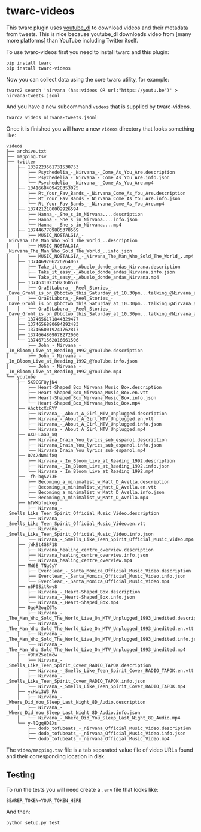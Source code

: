 # twarc-videos

This twarc plugin uses [youtube_dl] to download videos and their metadata from
tweets. This is nice because youtube_dl downloads video from [many more
platforms] than YouTube including Twitter itself.

To use twarc-videos first you need to install twarc and this plugin:

    pip install twarc
    pip install twarc-videos

Now you can collect data using the core twarc utility, for example:

    twarc2 search 'nirvana (has:videos OR url:"https://youtu.be")' > nirvana-tweets.jsonl

And you have a new subcommand `videos` that is supplied by twarc-videos.

    twarc2 videos nirvana-tweets.jsonl

Once it is finished you will have a new `videos` directory that looks something
like:

```
videos
├── archive.txt
├── mapping.tsv
├── twitter
│   ├── 1339223561731530753
│   │   ├── Psychedelia_-_Nirvana_-_Come_As_You_Are.description
│   │   ├── Psychedelia_-_Nirvana_-_Come_As_You_Are.info.json
│   │   └── Psychedelia_-_Nirvana_-_Come_As_You_Are.mp4
│   ├── 1341668409428353025
│   │   ├── Rt_Your_Fav_Bands_-_Nirvana_Come_As_You_Are.description
│   │   ├── Rt_Your_Fav_Bands_-_Nirvana_Come_As_You_Are.info.json
│   │   └── Rt_Your_Fav_Bands_-_Nirvana_Come_As_You_Are.mp4
│   ├── 1374212180002926594
│   │   ├── Hanna_-_She_s_in_Nirvana....description
│   │   ├── Hanna_-_She_s_in_Nirvana....info.json
│   │   └── Hanna_-_She_s_in_Nirvana....mp4
│   ├── 1374467789885378569
│   │   ├── MUSIC_NOSTALGIA_-_Nirvana_The_Man_Who_Sold_The_World_..description
│   │   ├── MUSIC_NOSTALGIA_-_Nirvana_The_Man_Who_Sold_The_World_..info.json
│   │   └── MUSIC_NOSTALGIA_-_Nirvana_The_Man_Who_Sold_The_World_..mp4
│   ├── 1374469206226264067
│   │   ├── Take_it_easy_-_Abuelo_donde_andas_Nirvana.description
│   │   ├── Take_it_easy_-_Abuelo_donde_andas_Nirvana.info.json
│   │   └── Take_it_easy_-_Abuelo_donde_andas_Nirvana.mp4
│   ├── 1374631023502360576
│   │   ├── OraEtLabora_-_Reel_Stories_-_Dave_Grohl_is_on_@bbctwo_this_Saturday_at_10.30pm...talking_@Nirvana_amp_@foofighters_with_Dermot_@radioleary_@wearecraftuk.description
│   │   ├── OraEtLabora_-_Reel_Stories_-_Dave_Grohl_is_on_@bbctwo_this_Saturday_at_10.30pm...talking_@Nirvana_amp_@foofighters_with_Dermot_@radioleary_@wearecraftuk.info.json
│   │   └── OraEtLabora_-_Reel_Stories_-_Dave_Grohl_is_on_@bbctwo_this_Saturday_at_10.30pm...talking_@Nirvana_amp_@foofighters_with_Dermot_@radioleary_@wearecraftuk.mp4
│   ├── 1374656171844329477
│   ├── 1374656880694292483
│   ├── 1374660019241762817
│   ├── 1374664809078272000
│   └── 1374671562016661506
│       ├── John_-_Nirvana_-_In_Bloom_Live_at_Reading_1992_@YouTube.description
│       ├── John_-_Nirvana_-_In_Bloom_Live_at_Reading_1992_@YouTube.info.json
│       └── John_-_Nirvana_-_In_Bloom_Live_at_Reading_1992_@YouTube.mp4
└── youtube
    ├── 5X9CGFQyjN4
    │   ├── Heart-Shaped_Box_Nirvana_Music_Box.description
    │   ├── Heart-Shaped_Box_Nirvana_Music_Box.en.vtt
    │   ├── Heart-Shaped_Box_Nirvana_Music_Box.info.json
    │   └── Heart-Shaped_Box_Nirvana_Music_Box.mp4
    ├── AhcttcXcRYY
    │   ├── Nirvana_-_About_A_Girl_MTV_Unplugged.description
    │   ├── Nirvana_-_About_A_Girl_MTV_Unplugged.en.vtt
    │   ├── Nirvana_-_About_A_Girl_MTV_Unplugged.info.json
    │   └── Nirvana_-_About_A_Girl_MTV_Unplugged.mp4
    ├── AXU-LaaO_xQ
    │   ├── Nirvana_Drain_You_lyrics_sub_espanol.description
    │   ├── Nirvana_Drain_You_lyrics_sub_espanol.info.json
    │   └── Nirvana_Drain_You_lyrics_sub_espanol.mp4
    ├── D742dNm1f8Q
    │   ├── Nirvana_-_In_Bloom_Live_at_Reading_1992.description
    │   ├── Nirvana_-_In_Bloom_Live_at_Reading_1992.info.json
    │   └── Nirvana_-_In_Bloom_Live_at_Reading_1992.mp4
    ├── -fh-bqSV73E
    │   ├── Becoming_a_minimalist_w_Matt_D_Avella.description
    │   ├── Becoming_a_minimalist_w_Matt_D_Avella.en.vtt
    │   ├── Becoming_a_minimalist_w_Matt_D_Avella.info.json
    │   └── Becoming_a_minimalist_w_Matt_D_Avella.mp4
    ├── hTWKbfoikeg
    │   ├── Nirvana_-_Smells_Like_Teen_Spirit_Official_Music_Video.description
    │   ├── Nirvana_-_Smells_Like_Teen_Spirit_Official_Music_Video.en.vtt
    │   ├── Nirvana_-_Smells_Like_Teen_Spirit_Official_Music_Video.info.json
    │   └── Nirvana_-_Smells_Like_Teen_Spirit_Official_Music_Video.mp4
    ├── jWkSt4G8F18
    │   ├── Nirvana_healing_centre_overview.description
    │   ├── Nirvana_healing_centre_overview.info.json
    │   └── Nirvana_healing_centre_overview.mp4
    ├── MW6E_TNgCsY
    │   ├── Everclear_-_Santa_Monica_Official_Music_Video.description
    │   ├── Everclear_-_Santa_Monica_Official_Music_Video.info.json
    │   └── Everclear_-_Santa_Monica_Official_Music_Video.mp4
    ├── n6P0SitRwy8
    │   ├── Nirvana_-_Heart-Shaped_Box.description
    │   ├── Nirvana_-_Heart-Shaped_Box.info.json
    │   └── Nirvana_-_Heart-Shaped_Box.mp4
    ├── OgeR2oqZGTs
    │   ├── Nirvana_-_The_Man_Who_Sold_The_World_Live_On_MTV_Unplugged_1993_Unedited.description
    │   ├── Nirvana_-_The_Man_Who_Sold_The_World_Live_On_MTV_Unplugged_1993_Unedited.en.vtt
    │   ├── Nirvana_-_The_Man_Who_Sold_The_World_Live_On_MTV_Unplugged_1993_Unedited.info.json
    │   └── Nirvana_-_The_Man_Who_Sold_The_World_Live_On_MTV_Unplugged_1993_Unedited.mp4
    ├── v9RY25eImcw
    │   ├── Nirvana_-_Smells_Like_Teen_Spirit_Cover_RADIO_TAPOK.description
    │   ├── Nirvana_-_Smells_Like_Teen_Spirit_Cover_RADIO_TAPOK.en.vtt
    │   ├── Nirvana_-_Smells_Like_Teen_Spirit_Cover_RADIO_TAPOK.info.json
    │   └── Nirvana_-_Smells_Like_Teen_Spirit_Cover_RADIO_TAPOK.mp4
    ├── ycHvL3W3_PA
    │   ├── Nirvana_-_Where_Did_You_Sleep_Last_Night_8D_Audio.description
    │   ├── Nirvana_-_Where_Did_You_Sleep_Last_Night_8D_Audio.info.json
    │   └── Nirvana_-_Where_Did_You_Sleep_Last_Night_8D_Audio.mp4
    └── y-lQgqHD8Xs
        ├── dodo_tofubeats_-_nirvana_Official_Music_Video.description
        ├── dodo_tofubeats_-_nirvana_Official_Music_Video.info.json
        └── dodo_tofubeats_-_nirvana_Official_Music_Video.mp4
```

The `video/mapping.tsv` file is a tab separated value file of video URLs found
and their corresponding location in disk. 

## Testing

To run the tests you will need create a `.env` file that looks like:

    BEARER_TOKEN=YOUR_TOKEN_HERE

And then:

    python setup.py test

[twarc]: https://github.com/docnow/twarc 
[youtube_dl]: https://youtube-dl.org/ 
[more platforms]: http://ytdl-org.github.io/youtube-dl/supportedsites.html

